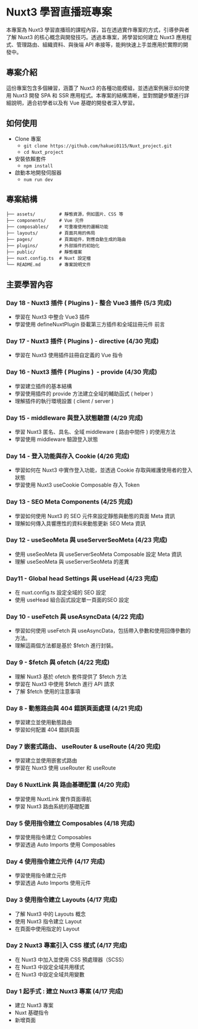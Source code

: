 # Nuxt3 學習直播班專案

本專案為 Nuxt3 學習直播班的課程內容，旨在透過實作專案的方式，引導參與者了解 Nuxt3 的核心概念與開發技巧。透過本專案，將學習如何建立 Nuxt3 應用程式、管理路由、組織資料、與後端 API 串接等，能夠快速上手並應用於實際的開發中。

## 專案介紹

這份專案包含多個練習，涵蓋了 Nuxt3 的各種功能模組，並透過案例展示如何使用 Nuxt3 開發 SPA 和 SSR 應用程式。本專案的結構清晰，並對關鍵步驟進行詳細說明，適合初學者以及有 Vue 基礎的開發者深入學習。

## 如何使用

- Clone 專案
  - ``git clone https://github.com/hakuei0115/Nuxt_project.git``
  - ``cd Nuxt_project``
- 安裝依賴套件
  - ``npm install``
- 啟動本地開發伺服器
  - ``num run dev``

## 專案結構

```plaintext
├── assets/         # 靜態資源，例如圖片、CSS 等
├── components/     # Vue 元件
├── composables/    # 可重複使用的邏輯功能
├── layouts/        # 頁面共用的佈局
├── pages/          # 頁面組件，對應自動生成的路由
├── plugins/        # 外部插件的初始化
├── public/         # 靜態檔案
├── nuxt.config.ts  # Nuxt 設定檔
└── README.md       # 專案說明文件
```

## 主要學習內容

### Day 18 - Nuxt3 插件 ( Plugins ) - 整合 Vue3 插件 (5/3 完成)
- 學習在 Nuxt3 中整合 Vue3 插件
- 學習使用 defineNuxtPlugin 掛載第三方插件和全域註冊元件
前言

### Day 17 - Nuxt3 插件 ( Plugins ) - directive (4/30 完成)
- 學習在 Nuxt3 使用插件註冊自定義的 Vue 指令

### Day 16 - Nuxt3 插件 ( Plugins )  - provide (4/30 完成)
- 學習建立插件的基本結構
- 學習使用插件的 provide 方法建立全域的輔助函式 ( helper )
- 理解插件的執行環境設置 ( client / server )

### Day 15 - middleware 與登入狀態驗證 (4/29 完成)
- 學習 Nuxt3 匿名、具名、全域 middleware ( 路由中間件 ) 的使用方法
- 學習使用 middleware 驗證登入狀態

### Day 14 - 登入功能與存入 Cookie (4/26 完成)
- 學習如何在 Nuxt3 中實作登入功能，並透過 Cookie 存取與維護使用者的登入狀態
- 學習使用 Nuxt3 useCookie Composable 存入 Token

### Day 13 - SEO Meta Components (4/25 完成)
- 學習如何使用 Nuxt3 的 SEO 元件來設定靜態與動態的頁面 Meta 資訊
- 理解如何傳入具響應性的資料來動態更新 SEO Meta 資訊

### Day 12 - useSeoMeta 與 useServerSeoMeta (4/23 完成)
- 使用 useSeoMeta 與 useServerSeoMeta Composable 設定 Meta 資訊
- 理解 useSeoMeta 與 useServerSeoMeta 的差異

### Day11 - Global head Settings 與 useHead (4/23 完成)
- 在 nuxt.config.ts 設定全域的 SEO 設定
- 使用 useHead 組合函式設定單一頁面的SEO 設定

### Day 10 - useFetch 與 useAsyncData (4/22 完成)
- 學習如何使用 useFetch 與 useAsyncData，包括帶入參數和使用回傳參數的方法。
- 理解這兩個方法都是基於 $fetch 進行封裝。

### Day 9 - $fetch 與 ofetch (4/22 完成)
- 理解 Nuxt3 基於 ofetch 套件提供了 $fetch 方法
- 學習在 Nuxt3 中使用 $fetch 進行 API 請求
- 了解 $fetch 使用的注意事項

### Day 8 - 動態路由與 404 錯誤頁面處理 (4/21 完成)
- 學習建立並使用動態路由
- 學習如何配置 404 錯誤頁面

### Day 7 嵌套式路由、 useRouter & useRoute (4/20 完成)
- 學習建立並使用嵌套式路由
- 學習在 Nuxt3 使用 useRouter 和 useRoute

### Day 6 NuxtLink 與 路由基礎配置 (4/20 完成)

- 學習使用 NuxtLink 實作頁面導航
- 學習 Nuxt3 路由系統的基礎配置

### Day 5 使用指令建立 Composables (4/18 完成)

- 學習使用指令建立 Composables
- 學習透過 Auto Imports 使用 Composables

### Day 4 使用指令建立元件 (4/17 完成)

- 學習使用指令建立元件
- 學習透過 Auto Imports 使用元件

### Day 3 使用指令建立 Layouts (4/17 完成)

- 了解 Nuxt3 中的 Layouts 概念
- 使用 Nuxt3 指令建立 Layout
- 在頁面中使用指定的 Layout

### Day 2 Nuxt3 專案引入 CSS 樣式 (4/17 完成)

- 在 Nuxt3 中加入並使用 CSS 預處理器（SCSS）
- 在 Nuxt3 中設定全域共用樣式
- 在 Nuxt3 中設定全域共用變數

### Day 1 起手式 : 建立 Nuxt3 專案 (4/17 完成)

- 建立 Nuxt3 專案
- Nuxt 基礎指令
- 新增頁面